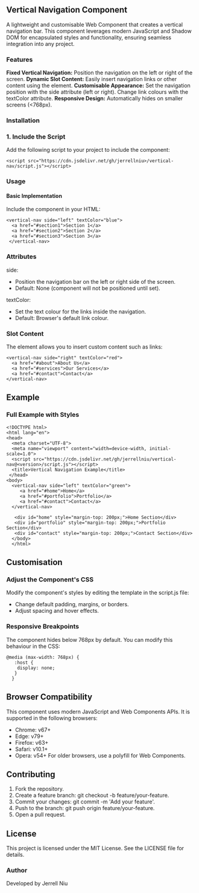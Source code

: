 ## Vertical Navigation Component
A lightweight and customisable Web Component that creates a vertical navigation bar. This component leverages modern JavaScript and Shadow DOM for encapsulated styles and functionality, ensuring seamless integration into any project.

### Features
**Fixed Vertical Navigation:** Position the navigation on the left or right of the screen.
**Dynamic Slot Content:** Easily insert navigation links or other content using the <slot> element.
**Customisable Appearance:**
Set the navigation position with the side attribute (left or right).
Change link colours with the textColor attribute.
**Responsive Design:** Automatically hides on smaller screens (<768px).
### Installation
### 1. Include the Script
Add the following script to your project to include the component:

    <script src="https://cdn.jsdelivr.net/gh/jerrellniu>/vertical-nav/script.js"></script>
    
### Usage
#### Basic Implementation
Include the <vertical-nav> component in your HTML:

    <vertical-nav side="left" textColor="blue">
      <a href="#section1">Section 1</a>
      <a href="#section2">Section 2</a>
      <a href="#section3">Section 3</a>
     </vertical-nav>

### Attributes
side:
* Position the navigation bar on the left or right side of the screen.
* Default: None (component will not be positioned until set).

textColor:
* Set the text colour for the links inside the navigation.
* Default: Browser's default link colour.

### Slot Content
The <slot> element allows you to insert custom content such as links:

    <vertical-nav side="right" textColor="red">
      <a href="#about">About Us</a>
      <a href="#services">Our Services</a>
      <a href="#contact">Contact</a>
    </vertical-nav>

## Example
### Full Example with Styles

    <!DOCTYPE html>
    <html lang="en">
    <head>
      <meta charset="UTF-8">
      <meta name="viewport" content="width=device-width, initial-scale=1.0">
      <script src="https://cdn.jsdelivr.net/gh/jerrellniu/vertical-nav@<version>/script.js"></script>
      <title>Vertical Navigation Example</title>
     </head>
    <body>
      <vertical-nav side="left" textColor="green">
         <a href="#home">Home</a>
         <a href="#portfolio">Portfolio</a>
         <a href="#contact">Contact</a>
      </vertical-nav>
  
       <div id="home" style="margin-top: 200px;">Home Section</div>
       <div id="portfolio" style="margin-top: 200px;">Portfolio Section</div>
       <div id="contact" style="margin-top: 200px;">Contact Section</div>
      </body>
      </html>

## Customisation
### Adjust the Component's CSS
Modify the component's styles by editing the template in the script.js file:
* Change default padding, margins, or borders.
* Adjust spacing and hover effects.
### Responsive Breakpoints
The component hides below 768px by default. You can modify this behaviour in the CSS:


    @media (max-width: 768px) {
       :host {
        display: none;
       }
      }
## Browser Compatibility
This component uses modern JavaScript and Web Components APIs. It is supported in the following browsers:
* Chrome: v67+
* Edge: v79+
* Firefox: v63+
* Safari: v10.1+
* Opera: v54+
For older browsers, use a polyfill for Web Components.

## Contributing
1. Fork the repository.
2. Create a feature branch: git checkout -b feature/your-feature.
3. Commit your changes: git commit -m 'Add your feature'.
4. Push to the branch: git push origin feature/your-feature.
5. Open a pull request.

## License
This project is licensed under the MIT License. See the LICENSE file for details.

### Author ###
Developed by Jerrell Niu
